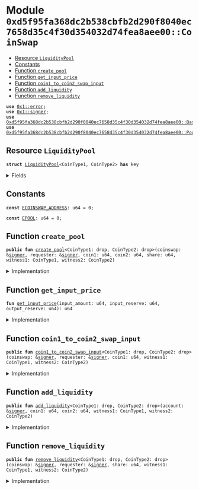 
<a name="0xd5f95fa368dc2b538cbfb2d290f8040ec7658d35c4f30d354032d74fea8aee00_CoinSwap"></a>

# Module `0xd5f95fa368dc2b538cbfb2d290f8040ec7658d35c4f30d354032d74fea8aee00::CoinSwap`



-  [Resource `LiquidityPool`](#0xd5f95fa368dc2b538cbfb2d290f8040ec7658d35c4f30d354032d74fea8aee00_CoinSwap_LiquidityPool)
-  [Constants](#@Constants_0)
-  [Function `create_pool`](#0xd5f95fa368dc2b538cbfb2d290f8040ec7658d35c4f30d354032d74fea8aee00_CoinSwap_create_pool)
-  [Function `get_input_price`](#0xd5f95fa368dc2b538cbfb2d290f8040ec7658d35c4f30d354032d74fea8aee00_CoinSwap_get_input_price)
-  [Function `coin1_to_coin2_swap_input`](#0xd5f95fa368dc2b538cbfb2d290f8040ec7658d35c4f30d354032d74fea8aee00_CoinSwap_coin1_to_coin2_swap_input)
-  [Function `add_liquidity`](#0xd5f95fa368dc2b538cbfb2d290f8040ec7658d35c4f30d354032d74fea8aee00_CoinSwap_add_liquidity)
-  [Function `remove_liquidity`](#0xd5f95fa368dc2b538cbfb2d290f8040ec7658d35c4f30d354032d74fea8aee00_CoinSwap_remove_liquidity)


<pre><code><b>use</b> <a href="">0x1::error</a>;
<b>use</b> <a href="">0x1::signer</a>;
<b>use</b> <a href="BasicCoin.md#0xd5f95fa368dc2b538cbfb2d290f8040ec7658d35c4f30d354032d74fea8aee00_BasicCoin">0xd5f95fa368dc2b538cbfb2d290f8040ec7658d35c4f30d354032d74fea8aee00::BasicCoin</a>;
<b>use</b> <a href="PoolToken.md#0xd5f95fa368dc2b538cbfb2d290f8040ec7658d35c4f30d354032d74fea8aee00_PoolToken">0xd5f95fa368dc2b538cbfb2d290f8040ec7658d35c4f30d354032d74fea8aee00::PoolToken</a>;
</code></pre>



<a name="0xd5f95fa368dc2b538cbfb2d290f8040ec7658d35c4f30d354032d74fea8aee00_CoinSwap_LiquidityPool"></a>

## Resource `LiquidityPool`



<pre><code><b>struct</b> <a href="CoinSwap.md#0xd5f95fa368dc2b538cbfb2d290f8040ec7658d35c4f30d354032d74fea8aee00_CoinSwap_LiquidityPool">LiquidityPool</a>&lt;CoinType1, CoinType2&gt; <b>has</b> key
</code></pre>



<details>
<summary>Fields</summary>


<dl>
<dt>
<code>coin1: u64</code>
</dt>
<dd>

</dd>
<dt>
<code>coin2: u64</code>
</dt>
<dd>

</dd>
<dt>
<code>share: u64</code>
</dt>
<dd>

</dd>
</dl>


</details>

<a name="@Constants_0"></a>

## Constants


<a name="0xd5f95fa368dc2b538cbfb2d290f8040ec7658d35c4f30d354032d74fea8aee00_CoinSwap_ECOINSWAP_ADDRESS"></a>



<pre><code><b>const</b> <a href="CoinSwap.md#0xd5f95fa368dc2b538cbfb2d290f8040ec7658d35c4f30d354032d74fea8aee00_CoinSwap_ECOINSWAP_ADDRESS">ECOINSWAP_ADDRESS</a>: u64 = 0;
</code></pre>



<a name="0xd5f95fa368dc2b538cbfb2d290f8040ec7658d35c4f30d354032d74fea8aee00_CoinSwap_EPOOL"></a>



<pre><code><b>const</b> <a href="CoinSwap.md#0xd5f95fa368dc2b538cbfb2d290f8040ec7658d35c4f30d354032d74fea8aee00_CoinSwap_EPOOL">EPOOL</a>: u64 = 0;
</code></pre>



<a name="0xd5f95fa368dc2b538cbfb2d290f8040ec7658d35c4f30d354032d74fea8aee00_CoinSwap_create_pool"></a>

## Function `create_pool`



<pre><code><b>public</b> <b>fun</b> <a href="CoinSwap.md#0xd5f95fa368dc2b538cbfb2d290f8040ec7658d35c4f30d354032d74fea8aee00_CoinSwap_create_pool">create_pool</a>&lt;CoinType1: drop, CoinType2: drop&gt;(coinswap: &<a href="">signer</a>, requester: &<a href="">signer</a>, coin1: u64, coin2: u64, share: u64, witness1: CoinType1, witness2: CoinType2)
</code></pre>



<details>
<summary>Implementation</summary>


<pre><code><b>public</b> <b>fun</b> <a href="CoinSwap.md#0xd5f95fa368dc2b538cbfb2d290f8040ec7658d35c4f30d354032d74fea8aee00_CoinSwap_create_pool">create_pool</a>&lt;CoinType1: drop, CoinType2: drop&gt;(
    coinswap: &<a href="">signer</a>,
    requester: &<a href="">signer</a>,
    coin1: u64,
    coin2: u64,
    share: u64,
    witness1: CoinType1,
    witness2: CoinType2
) {
    // Create a pool at @<a href="CoinSwap.md#0xd5f95fa368dc2b538cbfb2d290f8040ec7658d35c4f30d354032d74fea8aee00_CoinSwap">CoinSwap</a>.
    // TODO: If the balance is already published, this step should be skipped rather than <b>abort</b>.
    // TODO: Alternatively, `<b>struct</b> <a href="CoinSwap.md#0xd5f95fa368dc2b538cbfb2d290f8040ec7658d35c4f30d354032d74fea8aee00_CoinSwap_LiquidityPool">LiquidityPool</a>` could be refactored <b>to</b> actually hold the coin (e.g., coin1: CoinType1).
    <a href="BasicCoin.md#0xd5f95fa368dc2b538cbfb2d290f8040ec7658d35c4f30d354032d74fea8aee00_BasicCoin_publish_balance">BasicCoin::publish_balance</a>&lt;CoinType1&gt;(coinswap);
    <a href="BasicCoin.md#0xd5f95fa368dc2b538cbfb2d290f8040ec7658d35c4f30d354032d74fea8aee00_BasicCoin_publish_balance">BasicCoin::publish_balance</a>&lt;CoinType2&gt;(coinswap);
    <b>assert</b>!(<a href="_address_of">signer::address_of</a>(coinswap) == @<a href="CoinSwap.md#0xd5f95fa368dc2b538cbfb2d290f8040ec7658d35c4f30d354032d74fea8aee00_CoinSwap">CoinSwap</a>, <a href="_invalid_argument">error::invalid_argument</a>(<a href="CoinSwap.md#0xd5f95fa368dc2b538cbfb2d290f8040ec7658d35c4f30d354032d74fea8aee00_CoinSwap_ECOINSWAP_ADDRESS">ECOINSWAP_ADDRESS</a>));
    <b>assert</b>!(!<b>exists</b>&lt;<a href="CoinSwap.md#0xd5f95fa368dc2b538cbfb2d290f8040ec7658d35c4f30d354032d74fea8aee00_CoinSwap_LiquidityPool">LiquidityPool</a>&lt;CoinType1, CoinType2&gt;&gt;(<a href="_address_of">signer::address_of</a>(coinswap)), <a href="_already_exists">error::already_exists</a>(<a href="CoinSwap.md#0xd5f95fa368dc2b538cbfb2d290f8040ec7658d35c4f30d354032d74fea8aee00_CoinSwap_EPOOL">EPOOL</a>));
    <b>move_to</b>(coinswap, <a href="CoinSwap.md#0xd5f95fa368dc2b538cbfb2d290f8040ec7658d35c4f30d354032d74fea8aee00_CoinSwap_LiquidityPool">LiquidityPool</a>&lt;CoinType1, CoinType2&gt;{coin1, coin2, share});

    // Transfer the initial liquidity of CoinType1 and CoinType2 <b>to</b> the pool under @<a href="CoinSwap.md#0xd5f95fa368dc2b538cbfb2d290f8040ec7658d35c4f30d354032d74fea8aee00_CoinSwap">CoinSwap</a>.
    <a href="BasicCoin.md#0xd5f95fa368dc2b538cbfb2d290f8040ec7658d35c4f30d354032d74fea8aee00_BasicCoin_transfer">BasicCoin::transfer</a>&lt;CoinType1&gt;(requester, <a href="_address_of">signer::address_of</a>(coinswap), coin1, witness1);
    <a href="BasicCoin.md#0xd5f95fa368dc2b538cbfb2d290f8040ec7658d35c4f30d354032d74fea8aee00_BasicCoin_transfer">BasicCoin::transfer</a>&lt;CoinType2&gt;(requester, <a href="_address_of">signer::address_of</a>(coinswap), coin2, witness2);

    // Mint <a href="PoolToken.md#0xd5f95fa368dc2b538cbfb2d290f8040ec7658d35c4f30d354032d74fea8aee00_PoolToken">PoolToken</a> and deposit it in the account of requester.
    <a href="PoolToken.md#0xd5f95fa368dc2b538cbfb2d290f8040ec7658d35c4f30d354032d74fea8aee00_PoolToken_setup_and_mint">PoolToken::setup_and_mint</a>&lt;CoinType1, CoinType2&gt;(requester, share);
}
</code></pre>



</details>

<a name="0xd5f95fa368dc2b538cbfb2d290f8040ec7658d35c4f30d354032d74fea8aee00_CoinSwap_get_input_price"></a>

## Function `get_input_price`



<pre><code><b>fun</b> <a href="CoinSwap.md#0xd5f95fa368dc2b538cbfb2d290f8040ec7658d35c4f30d354032d74fea8aee00_CoinSwap_get_input_price">get_input_price</a>(input_amount: u64, input_reserve: u64, output_reserve: u64): u64
</code></pre>



<details>
<summary>Implementation</summary>


<pre><code><b>fun</b> <a href="CoinSwap.md#0xd5f95fa368dc2b538cbfb2d290f8040ec7658d35c4f30d354032d74fea8aee00_CoinSwap_get_input_price">get_input_price</a>(input_amount: u64, input_reserve: u64, output_reserve: u64): u64 {
    <b>let</b> input_amount_with_fee = input_amount * 997;
    <b>let</b> numerator = input_amount_with_fee * output_reserve;
    <b>let</b> denominator = (input_reserve * 1000) + input_amount_with_fee;
    numerator / denominator
}
</code></pre>



</details>

<a name="0xd5f95fa368dc2b538cbfb2d290f8040ec7658d35c4f30d354032d74fea8aee00_CoinSwap_coin1_to_coin2_swap_input"></a>

## Function `coin1_to_coin2_swap_input`



<pre><code><b>public</b> <b>fun</b> <a href="CoinSwap.md#0xd5f95fa368dc2b538cbfb2d290f8040ec7658d35c4f30d354032d74fea8aee00_CoinSwap_coin1_to_coin2_swap_input">coin1_to_coin2_swap_input</a>&lt;CoinType1: drop, CoinType2: drop&gt;(coinswap: &<a href="">signer</a>, requester: &<a href="">signer</a>, coin1: u64, witness1: CoinType1, witness2: CoinType2)
</code></pre>



<details>
<summary>Implementation</summary>


<pre><code><b>public</b> <b>fun</b> <a href="CoinSwap.md#0xd5f95fa368dc2b538cbfb2d290f8040ec7658d35c4f30d354032d74fea8aee00_CoinSwap_coin1_to_coin2_swap_input">coin1_to_coin2_swap_input</a>&lt;CoinType1: drop, CoinType2: drop&gt;(
    coinswap: &<a href="">signer</a>,
    requester: &<a href="">signer</a>,
    coin1: u64,
    witness1: CoinType1,
    witness2: CoinType2
) <b>acquires</b> <a href="CoinSwap.md#0xd5f95fa368dc2b538cbfb2d290f8040ec7658d35c4f30d354032d74fea8aee00_CoinSwap_LiquidityPool">LiquidityPool</a> {
    <b>assert</b>!(<a href="_address_of">signer::address_of</a>(coinswap) == @<a href="CoinSwap.md#0xd5f95fa368dc2b538cbfb2d290f8040ec7658d35c4f30d354032d74fea8aee00_CoinSwap">CoinSwap</a>, <a href="_invalid_argument">error::invalid_argument</a>(<a href="CoinSwap.md#0xd5f95fa368dc2b538cbfb2d290f8040ec7658d35c4f30d354032d74fea8aee00_CoinSwap_ECOINSWAP_ADDRESS">ECOINSWAP_ADDRESS</a>));
    <b>assert</b>!(<b>exists</b>&lt;<a href="CoinSwap.md#0xd5f95fa368dc2b538cbfb2d290f8040ec7658d35c4f30d354032d74fea8aee00_CoinSwap_LiquidityPool">LiquidityPool</a>&lt;CoinType1, CoinType2&gt;&gt;(<a href="_address_of">signer::address_of</a>(coinswap)), <a href="_not_found">error::not_found</a>(<a href="CoinSwap.md#0xd5f95fa368dc2b538cbfb2d290f8040ec7658d35c4f30d354032d74fea8aee00_CoinSwap_EPOOL">EPOOL</a>));
    <b>let</b> pool = <b>borrow_global_mut</b>&lt;<a href="CoinSwap.md#0xd5f95fa368dc2b538cbfb2d290f8040ec7658d35c4f30d354032d74fea8aee00_CoinSwap_LiquidityPool">LiquidityPool</a>&lt;CoinType1, CoinType2&gt;&gt;(<a href="_address_of">signer::address_of</a>(coinswap));
    <b>let</b> coin2 = <a href="CoinSwap.md#0xd5f95fa368dc2b538cbfb2d290f8040ec7658d35c4f30d354032d74fea8aee00_CoinSwap_get_input_price">get_input_price</a>(coin1, pool.coin1, pool.coin2);
    pool.coin1 = pool.coin1 + coin1;
    pool.coin2 = pool.coin2 - coin2;

    <a href="BasicCoin.md#0xd5f95fa368dc2b538cbfb2d290f8040ec7658d35c4f30d354032d74fea8aee00_BasicCoin_transfer">BasicCoin::transfer</a>&lt;CoinType1&gt;(requester, <a href="_address_of">signer::address_of</a>(coinswap), coin1, witness1);
    <a href="BasicCoin.md#0xd5f95fa368dc2b538cbfb2d290f8040ec7658d35c4f30d354032d74fea8aee00_BasicCoin_transfer">BasicCoin::transfer</a>&lt;CoinType2&gt;(coinswap, <a href="_address_of">signer::address_of</a>(requester), coin2, witness2);
}
</code></pre>



</details>

<a name="0xd5f95fa368dc2b538cbfb2d290f8040ec7658d35c4f30d354032d74fea8aee00_CoinSwap_add_liquidity"></a>

## Function `add_liquidity`



<pre><code><b>public</b> <b>fun</b> <a href="CoinSwap.md#0xd5f95fa368dc2b538cbfb2d290f8040ec7658d35c4f30d354032d74fea8aee00_CoinSwap_add_liquidity">add_liquidity</a>&lt;CoinType1: drop, CoinType2: drop&gt;(account: &<a href="">signer</a>, coin1: u64, coin2: u64, witness1: CoinType1, witness2: CoinType2)
</code></pre>



<details>
<summary>Implementation</summary>


<pre><code><b>public</b> <b>fun</b> <a href="CoinSwap.md#0xd5f95fa368dc2b538cbfb2d290f8040ec7658d35c4f30d354032d74fea8aee00_CoinSwap_add_liquidity">add_liquidity</a>&lt;CoinType1: drop, CoinType2: drop&gt;(
    account: &<a href="">signer</a>,
    coin1: u64,
    coin2: u64,
    witness1: CoinType1,
    witness2: CoinType2,
) <b>acquires</b> <a href="CoinSwap.md#0xd5f95fa368dc2b538cbfb2d290f8040ec7658d35c4f30d354032d74fea8aee00_CoinSwap_LiquidityPool">LiquidityPool</a> {
    <b>let</b> pool = <b>borrow_global_mut</b>&lt;<a href="CoinSwap.md#0xd5f95fa368dc2b538cbfb2d290f8040ec7658d35c4f30d354032d74fea8aee00_CoinSwap_LiquidityPool">LiquidityPool</a>&lt;CoinType1, CoinType2&gt;&gt;(@<a href="CoinSwap.md#0xd5f95fa368dc2b538cbfb2d290f8040ec7658d35c4f30d354032d74fea8aee00_CoinSwap">CoinSwap</a>);

    <b>let</b> coin1_added = coin1;
    <b>let</b> share_minted = (coin1_added * pool.share) / pool.coin1;
    <b>let</b> coin2_added = (share_minted * pool.coin2) / pool.share;

    pool.coin1 = pool.coin1 + coin1_added;
    pool.coin2 = pool.coin2 + coin2_added;
    pool.share = pool.share + share_minted;

    <a href="BasicCoin.md#0xd5f95fa368dc2b538cbfb2d290f8040ec7658d35c4f30d354032d74fea8aee00_BasicCoin_transfer">BasicCoin::transfer</a>&lt;CoinType1&gt;(account, @<a href="CoinSwap.md#0xd5f95fa368dc2b538cbfb2d290f8040ec7658d35c4f30d354032d74fea8aee00_CoinSwap">CoinSwap</a>, coin1, witness1);
    <a href="BasicCoin.md#0xd5f95fa368dc2b538cbfb2d290f8040ec7658d35c4f30d354032d74fea8aee00_BasicCoin_transfer">BasicCoin::transfer</a>&lt;CoinType2&gt;(account, @<a href="CoinSwap.md#0xd5f95fa368dc2b538cbfb2d290f8040ec7658d35c4f30d354032d74fea8aee00_CoinSwap">CoinSwap</a>, coin2, witness2);
    <a href="PoolToken.md#0xd5f95fa368dc2b538cbfb2d290f8040ec7658d35c4f30d354032d74fea8aee00_PoolToken_mint">PoolToken::mint</a>&lt;CoinType1, CoinType2&gt;(<a href="_address_of">signer::address_of</a>(account), share_minted)
}
</code></pre>



</details>

<a name="0xd5f95fa368dc2b538cbfb2d290f8040ec7658d35c4f30d354032d74fea8aee00_CoinSwap_remove_liquidity"></a>

## Function `remove_liquidity`



<pre><code><b>public</b> <b>fun</b> <a href="CoinSwap.md#0xd5f95fa368dc2b538cbfb2d290f8040ec7658d35c4f30d354032d74fea8aee00_CoinSwap_remove_liquidity">remove_liquidity</a>&lt;CoinType1: drop, CoinType2: drop&gt;(coinswap: &<a href="">signer</a>, requester: &<a href="">signer</a>, share: u64, witness1: CoinType1, witness2: CoinType2)
</code></pre>



<details>
<summary>Implementation</summary>


<pre><code><b>public</b> <b>fun</b> <a href="CoinSwap.md#0xd5f95fa368dc2b538cbfb2d290f8040ec7658d35c4f30d354032d74fea8aee00_CoinSwap_remove_liquidity">remove_liquidity</a>&lt;CoinType1: drop, CoinType2: drop&gt;(
    coinswap: &<a href="">signer</a>,
    requester: &<a href="">signer</a>,
    share: u64,
    witness1: CoinType1,
    witness2: CoinType2,
) <b>acquires</b> <a href="CoinSwap.md#0xd5f95fa368dc2b538cbfb2d290f8040ec7658d35c4f30d354032d74fea8aee00_CoinSwap_LiquidityPool">LiquidityPool</a> {
    <b>let</b> pool = <b>borrow_global_mut</b>&lt;<a href="CoinSwap.md#0xd5f95fa368dc2b538cbfb2d290f8040ec7658d35c4f30d354032d74fea8aee00_CoinSwap_LiquidityPool">LiquidityPool</a>&lt;CoinType1, CoinType2&gt;&gt;(@<a href="CoinSwap.md#0xd5f95fa368dc2b538cbfb2d290f8040ec7658d35c4f30d354032d74fea8aee00_CoinSwap">CoinSwap</a>);

    <b>let</b> coin1_removed = (pool.coin1 * share) / pool.share;
    <b>let</b> coin2_removed = (pool.coin2 * share) / pool.share;

    pool.coin1 = pool.coin1 - coin1_removed;
    pool.coin2 = pool.coin2 - coin2_removed;
    pool.share = pool.share - share;

    <a href="BasicCoin.md#0xd5f95fa368dc2b538cbfb2d290f8040ec7658d35c4f30d354032d74fea8aee00_BasicCoin_transfer">BasicCoin::transfer</a>&lt;CoinType1&gt;(coinswap, <a href="_address_of">signer::address_of</a>(requester), coin1_removed, witness1);
    <a href="BasicCoin.md#0xd5f95fa368dc2b538cbfb2d290f8040ec7658d35c4f30d354032d74fea8aee00_BasicCoin_transfer">BasicCoin::transfer</a>&lt;CoinType2&gt;(coinswap, <a href="_address_of">signer::address_of</a>(requester), coin2_removed, witness2);
    <a href="PoolToken.md#0xd5f95fa368dc2b538cbfb2d290f8040ec7658d35c4f30d354032d74fea8aee00_PoolToken_burn">PoolToken::burn</a>&lt;CoinType1, CoinType2&gt;(<a href="_address_of">signer::address_of</a>(requester), share)
}
</code></pre>



</details>
